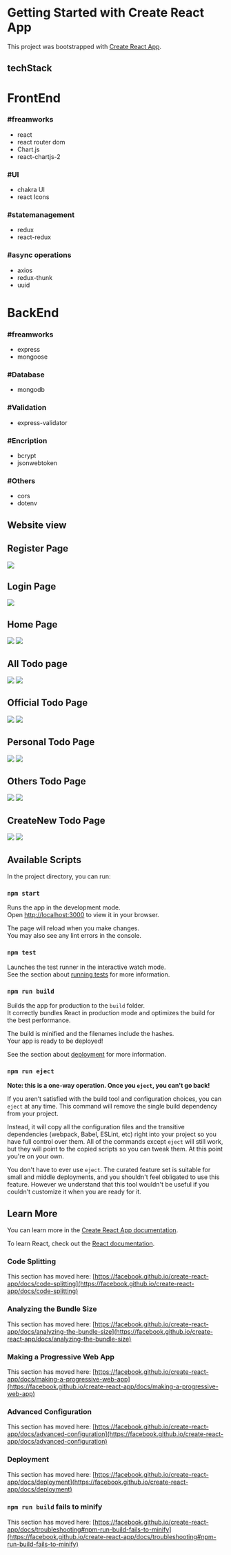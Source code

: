 # Getting Started with Create React App

This project was bootstrapped with [Create React App](https://github.com/facebook/create-react-app).

## techStack


# FrontEnd

### #freamworks

- react
- react router dom
- Chart.js
- react-chartjs-2

### #UI

- chakra UI
- react Icons

### #statemanagement

- redux
- react-redux

### #async operations

- axios
- redux-thunk
- uuid

# BackEnd

### #freamworks
<!-- - NodeJS -->
- express
- mongoose

### #Database
- mongodb

### #Validation
- express-validator

### #Encription
- bcrypt
- jsonwebtoken

### #Others
- cors
- dotenv

## Website view

## Register Page

<img src="https://miro.medium.com/max/720/1*enHps6YJTGJ8ZKL1QAmTGA.webp">

## Login Page

<img src="https://miro.medium.com/max/720/1*shKYqqAPTFb02du_MczKZw.webp">

## Home Page

<img src="https://miro.medium.com/max/720/1*cIZdSYURuBChxW7Oy8mDfg.webp">
<img src="https://miro.medium.com/max/640/1*C_-XoZCu-J8HR7DznigBHw.webp">

## All Todo page

<img src="https://miro.medium.com/max/720/1*dZwC_xX0ELdEiBGqRkCPEw.webp">
<img src="https://miro.medium.com/max/640/1*RbUwgj2XvUUj_ySPzK-GFw.webp">

## Official Todo Page

<img src="https://miro.medium.com/max/720/1*XxzMG6k8YHmN7dEbAdqg3g.webp">
<img src="https://miro.medium.com/max/640/1*yWLtHXsawZKN_TEUwuQJjQ.webp">

## Personal Todo Page

<img src="https://miro.medium.com/max/720/1*ygSdvD56inTZO7Hu6iFXqw.webp">
<img src="https://miro.medium.com/max/640/1*lE1LMs5wR6_7dQuR9i8DSg.webp">

## Others Todo Page

<img src="https://miro.medium.com/max/720/1*5PMzJBpeK7wrTlxHB07sRQ.webp">
<img src="https://miro.medium.com/max/640/1*Dlpkbd-TDro_6TqYtP6HZA.webp">

## CreateNew Todo Page

<img src="https://miro.medium.com/max/720/1*HjE62iTdPWaswkR6-MWriQ.webp">
<img src="https://miro.medium.com/max/640/1*VRrYBPYL8OevXnhjzbfWYw.webp">


## Available Scripts

In the project directory, you can run:

### `npm start`

Runs the app in the development mode.\
Open [http://localhost:3000](http://localhost:3000) to view it in your browser.

The page will reload when you make changes.\
You may also see any lint errors in the console.

### `npm test`

Launches the test runner in the interactive watch mode.\
See the section about [running tests](https://facebook.github.io/create-react-app/docs/running-tests) for more information.

### `npm run build`

Builds the app for production to the `build` folder.\
It correctly bundles React in production mode and optimizes the build for the best performance.

The build is minified and the filenames include the hashes.\
Your app is ready to be deployed!

See the section about [deployment](https://facebook.github.io/create-react-app/docs/deployment) for more information.

### `npm run eject`

**Note: this is a one-way operation. Once you `eject`, you can't go back!**

If you aren't satisfied with the build tool and configuration choices, you can `eject` at any time. This command will remove the single build dependency from your project.

Instead, it will copy all the configuration files and the transitive dependencies (webpack, Babel, ESLint, etc) right into your project so you have full control over them. All of the commands except `eject` will still work, but they will point to the copied scripts so you can tweak them. At this point you're on your own.

You don't have to ever use `eject`. The curated feature set is suitable for small and middle deployments, and you shouldn't feel obligated to use this feature. However we understand that this tool wouldn't be useful if you couldn't customize it when you are ready for it.

## Learn More

You can learn more in the [Create React App documentation](https://facebook.github.io/create-react-app/docs/getting-started).

To learn React, check out the [React documentation](https://reactjs.org/).

### Code Splitting

This section has moved here: [https://facebook.github.io/create-react-app/docs/code-splitting](https://facebook.github.io/create-react-app/docs/code-splitting)

### Analyzing the Bundle Size

This section has moved here: [https://facebook.github.io/create-react-app/docs/analyzing-the-bundle-size](https://facebook.github.io/create-react-app/docs/analyzing-the-bundle-size)

### Making a Progressive Web App

This section has moved here: [https://facebook.github.io/create-react-app/docs/making-a-progressive-web-app](https://facebook.github.io/create-react-app/docs/making-a-progressive-web-app)

### Advanced Configuration

This section has moved here: [https://facebook.github.io/create-react-app/docs/advanced-configuration](https://facebook.github.io/create-react-app/docs/advanced-configuration)

### Deployment

This section has moved here: [https://facebook.github.io/create-react-app/docs/deployment](https://facebook.github.io/create-react-app/docs/deployment)

### `npm run build` fails to minify

This section has moved here: [https://facebook.github.io/create-react-app/docs/troubleshooting#npm-run-build-fails-to-minify](https://facebook.github.io/create-react-app/docs/troubleshooting#npm-run-build-fails-to-minify)

